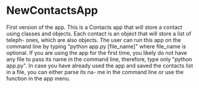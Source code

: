 # NewContactsApp

First version of the app. This is a Contacts app that will store a contact using
classes and objects. Each contact is an object that will store a list of teleph-
ones, which are also objects. The user can run this app on the command line by
typing "python app.py [file_name]" where file_name is optional. If you are using
the app for the first time, you likely do not have any file to pass its name in
the command line, therefore, type only "python app.py". In case you have already
used the app and saved the contacts list in a file, you can either parse its na-
me in the command line or use the function in the app menu.
